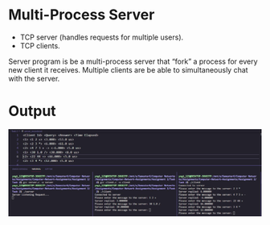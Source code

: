 # Multi-Process Server
 - TCP server (handles requests for multiple users).
 - TCP clients.

Server program is be a multi-process server that “fork” a process for every new client it receives. Multiple clients are be able to simultaneously chat with the server.

# Output
<img src = "./images/output.JPG" width = "1000px" height = "auto">
